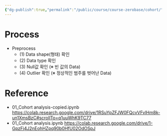 ```yaml
---
{"dg-publish":true,"permalink":"/public/course/course-zerobase/cohort/","tags":["Python","CohortAnalysis"],"created":"2025-08-21T15:25:56.431+09:00","updated":"2025-08-29T16:16:55.672+09:00"}
---
```




# Process
- Preprocess
	- (1) Data shape(형태) 확인
	- (2) Data type 확인
	- (3) Null값 확인 (※ 빈 값의 Data)
	- (4) Outlier 확인 (※ 정상적인 범주를 벗어난 Data)


# Reference
- 01_Cohort analysis-copied.ipynb https://colab.research.google.com/drive/1RSuYpZFJW0FQcvVFvlHm8k-un1XmsBzC#scrollTo=q1uuWhK9TC77
- 01_Cohort analysis.ipynb https://colab.research.google.com/drive/1-GpzFj4J2nEohHZpq90b0HfU02OdOSpJ


